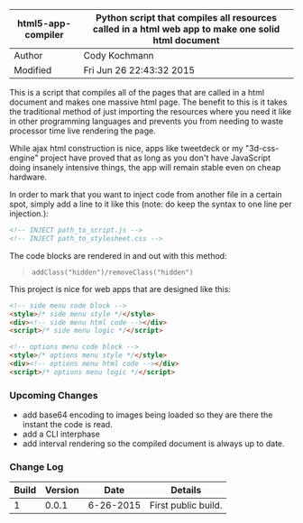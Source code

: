 |html5-app-compiler|Python script that compiles all resources called in a html web app to make one solid html document|
|---|---|
|Author|Cody Kochmann|
|Modified|Fri Jun 26 22:43:32 2015|

This is a script that compiles all of the pages that are called in a html document and makes one massive html page. The benefit to this is it takes the traditional method of just importing the resources where you need it like in other programming languages and prevents you from needing to waste processor time live rendering the page.

While ajax html construction is nice, apps like tweetdeck or my "3d-css-engine" project have proved that as long as you don't have JavaScript doing insanely intensive things, the app will remain stable even on cheap hardware.

In order to mark that you want to inject code from another file in a certain spot, simply add a line to it like this (note: do keep the syntax to one line per injection.):

``` html
<!-- INJECT path_to_script.js -->
<!-- INJECT path_to_stylesheet.css -->
```

The code blocks are rendered in and out with this method: 

> `addClass("hidden")/removeClass("hidden")`

This project is nice for web apps that are designed like this:

``` html
<!-- side menu code block -->
<style>/* side menu style */</style>
<div><!-- side menu html code --></div>
<script>/* side menu logic */</script>

<!-- options menu code block -->
<style>/* options menu style */</style>
<div><!-- options menu html code --></div>
<script>/* options menu logic */</script>
```

### Upcoming Changes
- add base64 encoding to images being loaded so they are there the instant the code is read.
- add a CLI interphase
- add interval rendering so the compiled document is always up to date.

### Change Log

| Build | Version | Date | Details |
|---|---|---|---|
| 1 | 0.0.1 | 6-26-2015 | First public build. |


